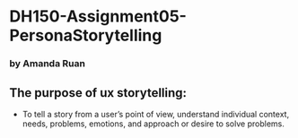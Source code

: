 # DH150-Assignment05-PersonaStorytelling
### by Amanda Ruan
## The purpose of ux storytelling: 
- To tell a story from a user’s point of view, understand individual context, needs, problems, emotions, and approach or desire to solve problems.
